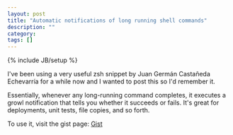 ```yaml
---
layout: post
title: "Automatic notifications of long running shell commands"
description: ""
category: 
tags: []
---
```

{% include JB/setup %}

I've been using a very useful zsh snippet by Juan Germán Castañeda Echevarría
for a while now and I wanted to post this so I'd remember it.

Essentially, whenever any long-running command completes, it executes a growl
notification that tells you whether it succeeds or fails.  It's great for
deployments, unit tests, file copies, and so forth.

To use it, visit the gist page:
[Gist](https://gist.github.com/juanger/4557831/)
